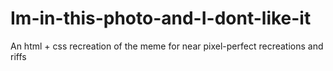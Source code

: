 # Im-in-this-photo-and-I-dont-like-it
An html + css recreation of the meme for near pixel-perfect recreations and riffs
